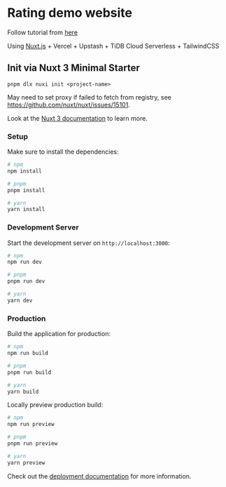 # Rating demo website

Follow tutorial from [here](https://www.bilibili.com/video/BV1Dk4y1s7er/)

Using [Nuxt.js](https://nuxt.com/docs/getting-started/installation) + Vercel + Upstash + TiDB Cloud Serverless + TailwindCSS

## Init via Nuxt 3 Minimal Starter

```
pnpm dlx nuxi init <project-name>
```

May need to set proxy if failed to fetch from registry, see https://github.com/nuxt/nuxt/issues/15101.

Look at the [Nuxt 3 documentation](https://nuxt.com/docs/getting-started/introduction) to learn more.

### Setup

Make sure to install the dependencies:

```bash
# npm
npm install

# pnpm
pnpm install

# yarn
yarn install
```

### Development Server

Start the development server on `http://localhost:3000`:

```bash
# npm
npm run dev

# pnpm
pnpm run dev

# yarn
yarn dev
```

### Production

Build the application for production:

```bash
# npm
npm run build

# pnpm
pnpm run build

# yarn
yarn build
```

Locally preview production build:

```bash
# npm
npm run preview

# pnpm
pnpm run preview

# yarn
yarn preview
```

Check out the [deployment documentation](https://nuxt.com/docs/getting-started/deployment) for more information.
